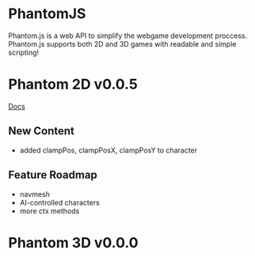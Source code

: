 # PhantomJS
Phantom.js is a web API to simplify the webgame development proccess.
Phantom.js supports both 2D and 3D games with readable and simple scripting!

# Phantom 2D v0.0.5
[Docs](https://docs.google.com/document/d/1928QiduJZWzF_hCdbAx2s4jWh1d92vtkKphrdU-Qttk/edit?usp=sharing)

## New Content
- added clampPos, clampPosX, clampPosY to character

## Feature Roadmap
- navmesh
- AI-controlled characters
- more ctx methods

# Phantom 3D v0.0.0
